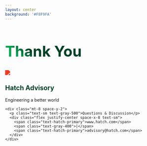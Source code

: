 ```yaml
---
layout: center
background: '#F8F9FA'
---
```


# Thank You

<div class="text-center">
  <img src="https://www.hatch.com/themes/custom/hatch_theme/logo.svg" class="h-20 mx-auto mb-6" />
  
  <div class="space-y-4">
    <h2 class="text-2xl font-bold text-hatch-secondary">Hatch Advisory</h2>
    <p class="text-lg text-gray-600">Engineering a better world</p>
    
    <div class="mt-8 space-y-2">
      <p class="text-sm text-gray-500">Questions & Discussion</p>
      <div class="flex justify-center space-x-8 text-sm">
        <span class="text-hatch-primary">www.hatch.com</span>
        <span class="text-gray-400">|</span>
        <span class="text-hatch-primary">advisory@hatch.com</span>
      </div>
    </div>
  </div>
</div>

<style>
h1 {
  background-color: #00A651;
  background-image: linear-gradient(45deg, #00A651 10%, #004225 20%);
  background-size: 100%;
  -webkit-background-clip: text;
  -moz-background-clip: text;
  -webkit-text-fill-color: transparent;
  -moz-text-fill-color: transparent;
  font-size: 3rem;
  margin-bottom: 2rem;
}

.text-hatch-primary {
  color: #00A651;
}

.text-hatch-secondary {
  color: #004225;
}

img {
  filter: brightness(0) saturate(100%) invert(27%) sepia(51%) saturate(2878%) hue-rotate(346deg) brightness(104%) contrast(97%);
}
</style>
